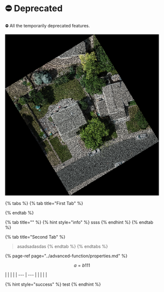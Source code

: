 # ⛔ Deprecated

⛔ All the temporarily deprecated features.

![test](../.gitbook/assets/10952-2018-06-28t13_38_07.225.png)

{% tabs %}
{% tab title="First Tab" %}

{% endtab %}

{% tab title="" %}
{% hint style="info" %}
ssss
{% endhint %}
{% endtab %}

{% tab title="Second Tab" %}
> asadsadasdas
{% endtab %}
{% endtabs %}

{% page-ref page="../advanced-function/properties.md" %}

$$
a = b 111
$$

|  |  |  |
| --- | --- |
|  |  |  |

{% hint style="success" %}
test
{% endhint %}

